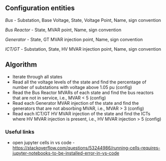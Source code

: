 ## Configuration entities
*Bus* - Substation, Base Voltage, State, Voltage Point, Name, sign convention

*Bus Reactor* - State, MVAR point, Name, sign convention

*Generator* - State, GT MVAR injection point, Name, sign convention

*ICT/GT* - Substation, State, HV MVAR injection point, Name, sign convention

## Algorithm

* Iterate through all states
* Read all the voltage levels of the state and find the percentage of number of substations with voltage above 1.05 pu (config)
* Read the Bus Reactor MVARs of each state and find the bus reactors that are not in service, i.e., MVAR < 5 (config)
* Read each Generator MVAR injection of the state and find the generators that are not absorbing MVAR, i.e., MVAR > 3 (config)
* Read each ICT/GT HV MVAR injection of the state and find the ICTs where HV MVAR injection is present, i.e., HV MVAR injection > 5 (config)

### Useful links
* open jupyter cells in vs code - https://stackoverflow.com/questions/53244986/running-cells-requires-jupyter-notebooks-to-be-installed-error-in-vs-code
